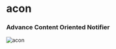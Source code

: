 # acon
### Advance Content Oriented Notifier

![acon](https://lh6.googleusercontent.com/I_XGrLNV92T5Bfbvf3aL5Vxsn23wOBz82Tf4MYzVl-iP1aFT60gmoxKdbehPkLVWkYBNoX7bh9YSyj4=w1440-h758-rw)
